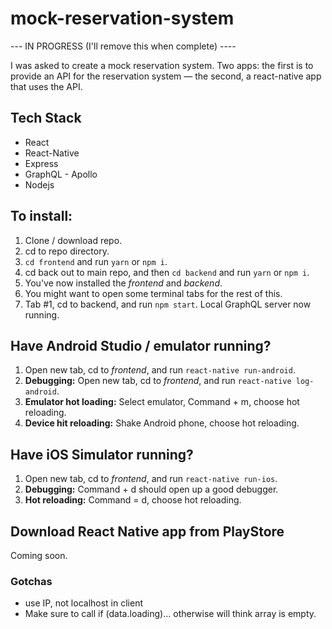 # mock-reservation-system

--- IN PROGRESS (I'll remove this when complete) ----

I was asked to create a mock reservation system. Two apps: the first is to provide an API for the reservation system — the second, a react-native app that uses the API.

## Tech Stack

-   React
-   React-Native
-   Express
-   GraphQL - Apollo
-   Nodejs

## To install:

1. Clone / download repo.
2. cd to repo directory.
3. `cd frontend` and run `yarn` or `npm i`.
4. cd back out to main repo, and then `cd backend` and run `yarn` or `npm i`.
5. You've now installed the _frontend_ and _backend_.
6. You might want to open some terminal tabs for the rest of this.
7. Tab #1, cd to backend, and run `npm start`. Local GraphQL server now running.

## Have Android Studio / emulator running?

1. Open new tab, cd to _frontend_, and run `react-native run-android`.
2. **Debugging:** Open new tab, cd to _frontend_, and run `react-native log-android`.
3. **Emulator hot loading:** Select emulator, Command + m, choose hot reloading.
4. **Device hit reloading:** Shake Android phone, choose hot reloading.

## Have iOS Simulator running?

1. Open new tab, cd to _frontend_, and run `react-native run-ios`.
2. **Debugging:** Command + d should open up a good debugger.
3. **Hot reloading:** Command = d, choose hot reloading.

## Download React Native app from PlayStore

Coming soon.

### Gotchas

-   use IP, not localhost in client
-   Make sure to call if (data.loading)... otherwise will think array is empty.
